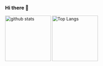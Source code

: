 ### Hi there 👋

<p align="left"> 
  <img alt="github stats" height="150px" src="https://github-readme-stats.vercel.app/api?username=Aoitoridayo&theme=onedark&show_icons=ture" />
  <img alt="Top Langs" height="150px" src="https://github-readme-stats.vercel.app/api/top-langs/?username=Aoitoridayo&layout=compact&show_icons=true&theme=onedark" />
</p>
